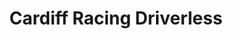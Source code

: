 ---
id: 4
image: './image.jpg'
title: "Cardiff Racing Driverless"
category: "Cardiff Racing Driverless"
text: 'I was the Team Lead of Cardiff Racing Driverless 2019/20 and member during 2019 summer. Cardiff Racing Driverless was a division of the Cardiff Racing team that would compete in the international IMechE competition, FS-UK. The goal of the competition being to produce the best self driving formula car.<br/><br/> 

As team lead I had responsibility for growing the team, recruiting new members, liasing with sponsors, attending conferences, giving lectures and holding labs. Within the first month I had grown the number of members from 3 to 15-20 dedicated members with some working on the project on and off. I would also hold weekly lectures to introduce new members to techniques that may not be taught on the curriculum such as machine learning. Working on the project has given me excellent communication skills and stronger project management skills, especially in environments with varying skill levels.<br/><br/>

As a member I worked on a reinforcement learning environment that would be used to test the effectiveness of RL in real-time object avoidance. Using a physics based engine - we could simulate wheel turning and some basic LiDAR in the simulation to see if was worth pursuing that path. I also contributed to the cone detection system that would later be used in the final system.

<br/><br/> 

Technologies used and researched: <br/><br/> 

&middot; keras &middot; tensorflow &middot; LiDAR &middot; SLAM &middot; Reinforcement Learning &middot; Gaussian Mixture Models &middot; pymunk &middot; pygame &middot; pickle &middot; pandas &middot; Trello &middot; Slack  
'
---